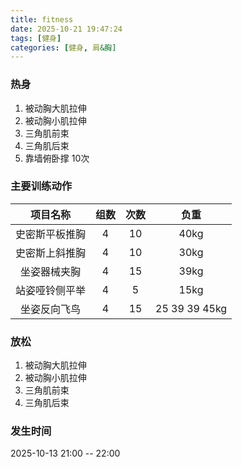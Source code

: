 ```yaml
---
title: fitness
date: 2025-10-21 19:47:24
tags: [健身]
categories: [健身, 肩&胸]
---
```


### 热身
1. 被动胸大肌拉伸
2. 被动胸小肌拉伸
3. 三角肌前束
4. 三角肌后束
5. 靠墙俯卧撑 10次

### 主要训练动作
|项目名称|组数|次数|负重|
|:----:|:----:|:----:|:----:|
| 史密斯平板推胸 | 4 | 10 | 40kg |
| 史密斯上斜推胸 | 4 | 10 | 30kg |
| 坐姿器械夹胸 | 4 | 15 | 39kg |
| 站姿哑铃侧平举 | 4 | 5 | 15kg |
| 坐姿反向飞鸟 | 4 | 15 | 25 39 39 45kg |
 

### 放松
1. 被动胸大肌拉伸
2. 被动胸小肌拉伸
3. 三角肌前束
4. 三角肌后束

### 发生时间
2025-10-13 21:00 -- 22:00 